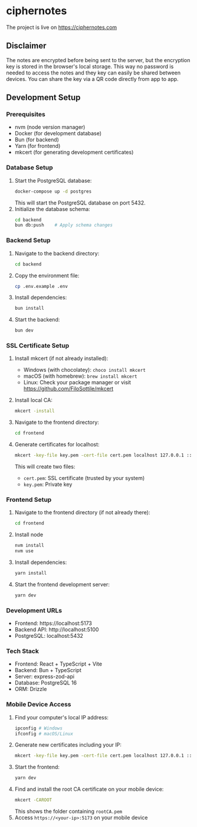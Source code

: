 # ciphernotes

The project is live on https://ciphernotes.com

## Disclaimer

The notes are encrypted before being sent to the server,
but the encryption key is stored in the browser's local storage.
This way no password is needed to access the notes and they key can easily be shared between devices.
You can share the key via a QR code directly from app to app.

## Development Setup

### Prerequisites
- nvm (node version manager)
- Docker (for development database)
- Bun (for backend)
- Yarn (for frontend)
- mkcert (for generating development certificates)

### Database Setup
1. Start the PostgreSQL database:
   ```bash
   docker-compose up -d postgres
   ```
   This will start the PostgreSQL database on port 5432.
2. Initialize the database schema:
   ```bash
   cd backend
   bun db:push    # Apply schema changes
   ```

### Backend Setup
1. Navigate to the backend directory:
   ```bash
   cd backend
   ```
2. Copy the environment file:
   ```bash
   cp .env.example .env
   ```
3. Install dependencies:
   ```bash
   bun install
   ```
4. Start the backend:
   ```bash
   bun dev
   ```

### SSL Certificate Setup
1. Install mkcert (if not already installed):
   - Windows (with chocolatey): `choco install mkcert`
   - macOS (with homebrew): `brew install mkcert`
   - Linux: Check your package manager or visit https://github.com/FiloSottile/mkcert

2. Install local CA:
   ```bash
   mkcert -install
   ```

3. Navigate to the frontend directory:
   ```bash
   cd frontend
   ```

4. Generate certificates for localhost:
   ```bash
   mkcert -key-file key.pem -cert-file cert.pem localhost 127.0.0.1 ::1
   ```
   This will create two files:
   - `cert.pem`: SSL certificate (trusted by your system)
   - `key.pem`: Private key

### Frontend Setup
1. Navigate to the frontend directory (if not already there):
   ```bash
   cd frontend
   ```
2. Install node
   ```bash
   nvm install
   nvm use
   ```
3. Install dependencies:
   ```bash
   yarn install
   ```
4. Start the frontend development server:
   ```bash
   yarn dev
   ```

### Development URLs
- Frontend: https://localhost:5173
- Backend API: http://localhost:5100
- PostgreSQL: localhost:5432

### Tech Stack
- Frontend: React + TypeScript + Vite
- Backend: Bun + TypeScript
- Server: express-zod-api
- Database: PostgreSQL 16
- ORM: Drizzle

### Mobile Device Access
1. Find your computer's local IP address:
   ```bash
   ipconfig # Windows
   ifconfig # macOS/Linux
   ```
2. Generate new certificates including your IP:
   ```bash
   mkcert -key-file key.pem -cert-file cert.pem localhost 127.0.0.1 ::1 <your-ip>
   ```
3. Start the frontend:
   ```bash
   yarn dev
   ```
4. Find and install the root CA certificate on your mobile device:
   ```bash
   mkcert -CAROOT
   ```
   This shows the folder containing `rootCA.pem`
5. Access `https://<your-ip>:5173` on your mobile device
